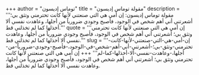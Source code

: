 +++
author = "توماس إديسون"
title = "مقولة توماس إديسون"
description = '''مقولة توماس إديسون: إن أمي هي التي صنعتني لأنها كانت تحترمني وتثق بي؛ أشعرتني أني أهم شخص في الوجود، فأصبح وجودي ضرورياً من أجلها، وعاهدت نفسي ألا أخذلها كما لم تخذلني قط.'''
quote = '''إن أمي هي التي صنعتني لأنها كانت تحترمني وتثق بي؛ أشعرتني أني أهم شخص في الوجود، فأصبح وجودي ضرورياً من أجلها، وعاهدت نفسي ألا أخذلها كما لم تخذلني قط.'''
slug = '''إن-أمي-هي-التي-صنعتني-لأنها-كانت-تحترمني-وتثق-بي؛-أشعرتني-أني-أهم-شخص-في-الوجود،-فأصبح-وجودي-ضرورياً-من-أجلها،-وعاهدت-نفسي-ألا-أخذلها-كما-لم'''
+++
إن أمي هي التي صنعتني لأنها كانت تحترمني وتثق بي؛ أشعرتني أني أهم شخص في الوجود، فأصبح وجودي ضرورياً من أجلها، وعاهدت نفسي ألا أخذلها كما لم تخذلني قط.
